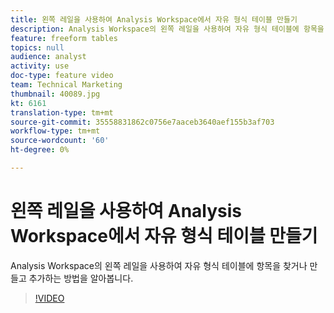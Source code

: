 ```yaml
---
title: 왼쪽 레일을 사용하여 Analysis Workspace에서 자유 형식 테이블 만들기
description: Analysis Workspace의 왼쪽 레일을 사용하여 자유 형식 테이블에 항목을 찾거나 만들고 추가하는 방법을 알아봅니다.
feature: freeform tables
topics: null
audience: analyst
activity: use
doc-type: feature video
team: Technical Marketing
thumbnail: 40089.jpg
kt: 6161
translation-type: tm+mt
source-git-commit: 35558831862c0756e7aaceb3640aef155b3af703
workflow-type: tm+mt
source-wordcount: '60'
ht-degree: 0%

---
```



# 왼쪽 레일을 사용하여 Analysis Workspace에서 자유 형식 테이블 만들기

Analysis Workspace의 왼쪽 레일을 사용하여 자유 형식 테이블에 항목을 찾거나 만들고 추가하는 방법을 알아봅니다.

>[!VIDEO](https://video.tv.adobe.com/v/40089/?quality=12&learn=on)
